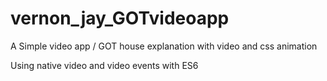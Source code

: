 # vernon_jay_GOTvideoapp
A Simple video app / GOT house explanation with video and css animation

Using native video and video events with ES6
